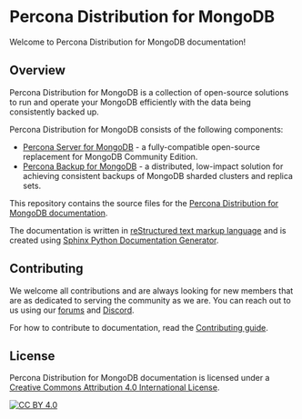 # Percona Distribution for MongoDB

Welcome to Percona Distribution for MongoDB documentation!

## Overview

Percona Distribution for MongoDB is a collection of open-source solutions to run and operate your MongoDB efficiently with the data being consistently backed up.

Percona Distribution for MongoDB consists of the following components:

- [Percona Server for MongoDB](https://www.percona.com/doc/percona-server-for-mongodb/5.0/index.html) - a fully-compatible open-source replacement for MongoDB Community Edition.
- [Percona Backup for MongoDB](https://www.percona.com/doc/percona-backup-mongodb/index.html) - a distributed, low-impact solution for achieving consistent backups of MongoDB sharded clusters and replica sets.

This repository contains the source files for the [Percona Distribution for MongoDB documentation](https://www.percona.com/doc/percona-distribution-for-mongodb/5.0/index.html).

The documentation is written in [reStructured text markup language](https://docutils.sourceforge.io/rst.html) and is created using [Sphinx Python Documentation Generator](https://www.sphinx-doc.org/en/master/).

## Contributing

We welcome all contributions and are always looking for new members that are as dedicated to serving the community as we are. You can reach out to us using our [forums](https://forums.percona.com/c/mongodb/percona-distribution-for-mongodb/43) and [Discord](https://discord.gg/mQEyGPkNbR).

For how to contribute to documentation, read the [Contributing guide](https://github.com/percona/distmongo-docs/blob/5.0/CONTRIBUTING.md).

## License

Percona Distribution for MongoDB documentation is licensed under a
[Creative Commons Attribution 4.0 International License][cc-by].

[![CC BY 4.0][cc-by-image]][cc-by]

[cc-by]: http://creativecommons.org/licenses/by/4.0/
[cc-by-image]: https://i.creativecommons.org/l/by/4.0/88x31.png
[cc-by-shield]: https://img.shields.io/badge/License-CC%20BY%204.0-lightgrey.svg
